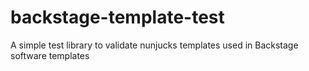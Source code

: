 # backstage-template-test
A simple test library to validate nunjucks templates used in Backstage software templates
